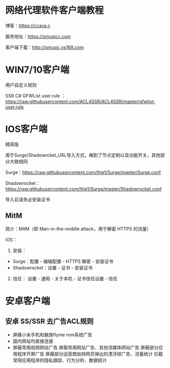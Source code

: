 # 网络代理软件客户端教程

博客：https://ccava.c

服务地址：https://smusicc.com

客户端下载：http://smusic.ys168.com

# WIN7/10客户端

用户自定义规则

SSR C# GFWList user.rule ：https://raw.githubusercontent.com/ACL4SSR/ACL4SSR/master/gfwlist-user.rule

# IOS客户端

精简版

用于Surge/Shadowrcket_URL导入方式，阉割了节点定制以及功能开关，其他部分大致相同

Surge：https://raw.githubusercontent.com/lhie1/Surge/master/Surge.conf

Shadowrocket：https://raw.githubusercontent.com/lhie1/Surge/master/Shadowrocket.conf

导入后请务必安装证书

## MitM

简介：MitM（即 Man-in-the-middle attack，用于解密 HTTPS 的流量）

iOS：

1. 安装：
* Surge：配置 - 编辑配置 - HTTPS 解密 - 安装证书
* Shadowrocket：设置 - 证书 - 安装证书

2. 信任：
设置 - 通用 - 关于本机 - 证书信任设置 - 信任

# 安卓客户端

## 安卓 SS/SSR 去广告ACL规则

* 屏蔽小米手机和魅族flyme rom系统广告
* 国内网站均直接连接
* 屏蔽常用视频网站广告
屏蔽常用网站广告、其他流媒体网站广告
屏蔽部分应用程序开屏广告
屏蔽部分运营商劫持网页弹出的漂浮球广告、流量统计
拦截常用应用程序的隐私跟踪、行为分析、数据统计

